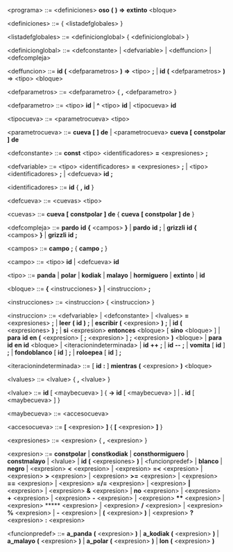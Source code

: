 \<programa\> ::= \<definiciones\> **oso** **(** **)** **=>** **extinto** \<bloque\>

\<definiciones\> ::= { \<listadefglobales\> }

\<listadefglobales\> ::= \<definicionglobal\> { \<definicionglobal\> }

\<definicionglobal\> ::= \<defconstante\> | \<defvariable\> | \<deffuncion\> | \<defcompleja\>

\<deffuncion\> ::= **id** **(** \<defparametros\> **)** **=>** \<tipo\> **;** | **id** **(** \<defparametros\> **)** =\> \<tipo\> \<bloque\>

\<defparametros\> ::= \<defparametro\> { **,** \<defparametro\> }

\<defparametro\> ::= \<tipo\> **id** | **^** \<tipo\> **id** | \<tipocueva\> **id**

\<tipocueva\> ::= \<parametrocueva\> \<tipo\>

\<parametrocueva\> ::= **cueva** **[** **]** **de** | \<parametrocueva\> **cueva** **[** **constpolar** **]** **de**

\<defconstante\> ::= **const** \<tipo\> \<identificadores\> **=** \<expresiones\> **;**

\<defvariable\> ::= \<tipo\> \<identificadores\> **=** \<expresiones\> **;** | \<tipo\> \<identificadores\> **;** | \<defcueva\> **id** **;**

\<identificadores\> ::= **id** { **,** **id** }

\<defcueva\> ::= \<cuevas\> \<tipo\>

\<cuevas\> ::= **cueva** **[** **constpolar** **]** **de** { **cueva** **[** **constpolar** **]** **de** }

\<defcompleja\> ::= **pardo** **id** **{** \<campos\> **}** | **pardo** **id** **;** | **grizzli** **id** **{** \<campos\> **}** | **grizzli** **id** **;**

\<campos\> ::= **campo** **;** { **campo** **;** }

\<campo\> ::= \<tipo\> **id** | \<defcueva\> **id**

\<tipo\> ::= **panda** | **polar** | **kodiak** | **malayo** | **hormiguero** | **extinto** | **id**

\<bloque\> ::= **{** \<instrucciones\> **}** | \<instruccion\> **;**

\<instrucciones\> ::= \<instruccion\> { \<instruccion\> }

\<instruccion\> ::= \<defvariable\>
                  | \<defconstante\>
                  | \<lvalues\> **=** \<expresiones\> **;**
                  | **leer** **(** **id** **)** **;**
                  | **escribir** **(** \<expresion\> **)** **;**
                  | **id** **(** \<expresiones\> **)** **;**
                  | **si** \<expresion\> **entonces** \<bloque\> [ **sino** \<bloque\> ]
                  | **para** **id** **en** **(** \<expresion\> [ **;** \<expresion\> ] **;** \<expresion\> **)** \<bloque\>
                  | **para** **id** **en** **id** \<bloque\>
                  | \<iteracionindeterminada\>
                  | **id** **++** **;**
                  | **id** **--** **;**
                  | **vomita** [ **id** ] **;**
                  | **fondoblanco** [ **id** ] **;**
                  | **roloepea** [ **id** ] **;**

\<iteracionindeterminada\> ::= [ **id** **:** ] **mientras** **(** \<expresion\> **)** \<bloque\>

\<lvalues\> ::= \<lvalue\> { **,** \<lvalue\> }

\<lvalue\> ::= **id** [ \<maybecueva\> ] { **->** **id** [ \<maybecueva\> ] | **.** **id** [ \<maybecueva\> ] }

\<maybecueva\> ::= \<accesocueva\>

\<accesocueva\> ::= **[** \<expresion\> **]** { **[** \<expresion\> **]** }

\<expresiones\> ::= \<expresion\> { **,** \<expresion\> }

\<expresion\> ::= **constpolar**
                | **constkodiak**
                | **consthormiguero**
                | **constmalayo**
                | \<lvalue\>
                | **id** **(** \<expresiones\> **)**
                | \<funcionpredef\>
                | **blanco**
                | **negro**
                | \<expresion\> **<** \<expresion\>
                | \<expresion\> **=<**  \<expresion\>
                | \<expresion\> **>** \<expresion\>
                | \<expresion\> **>=**  \<expresion\>
                | \<expresion\> **==**  \<expresion\>
                | \<expresion\> **=/=** \<expresion\>
                | \<expresion\> **|** \<expresion\>
                | \<expresion\> **&** \<expresion\>
                | **no** \<expresion\>
                | \<expresion\> **+** \<expresion\>
                | \<expresion\> **-** \<expresion\>
                | \<expresion\> **\*\*** \<expresion\>
                | \<expresion\> ***** \<expresion\>
                | \<expresion\> **/** \<expresion\>
                | \<expresion\> **%** \<expresion\>
                | **-** \<expresion\>
                | **(** \<expresion\> **)**
                | \<expresion\> **?** \<expresion\> **:** \<expresion\>

\<funcionpredef\> ::= **a_panda** **(** \<expresion\> **)** | **a_kodiak** **(** \<expresion\> **)** | **a_malayo** **(** \<expresion\> **)** | **a_polar** **(** \<expresion\> **)** | **lon** **(** \<expresion\> **)**
